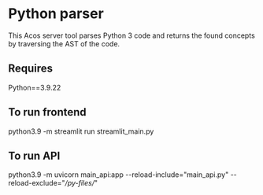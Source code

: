 # Python parser

This Acos server tool parses Python 3 code and
returns the found concepts by traversing the AST
of the code.


## Requires 
Python==3.9.22

## To run frontend
python3.9 -m streamlit run streamlit_main.py

## To run API
python3.9 -m uvicorn main_api:app --reload-include="main_api.py" --reload-exclude="*/py-files/*"